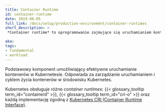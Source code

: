 ```yaml
---
title: Container Runtime
id: container-runtime
date: 2019-06-05
full_link: /docs/setup/production-environment/container-runtimes
short_description: >
 *Container runtime* to oprogramowanie zajmujące się uruchamianiem kontenerów.

aka:
tags:
- fundamental
- workload
---
```

 Podstawowy komponent umożliwiający efektywne uruchamianie kontenerów w Kubernetesie.
Odpowiada za zarządzanie uruchamianiem i cyklem życia kontenerów w środowisku Kubernetes.

<!--more-->

Kubernetes obsługuje różne *container runtimes*:
{{< glossary_tooltip term_id="containerd" >}}, {{< glossary_tooltip term_id="cri-o" >}}
oraz każdą implementację zgodną z [Kubernetes CRI (Container Runtime
Interface)](https://github.com/kubernetes/community/blob/master/contributors/devel/sig-node/container-runtime-interface.md).
